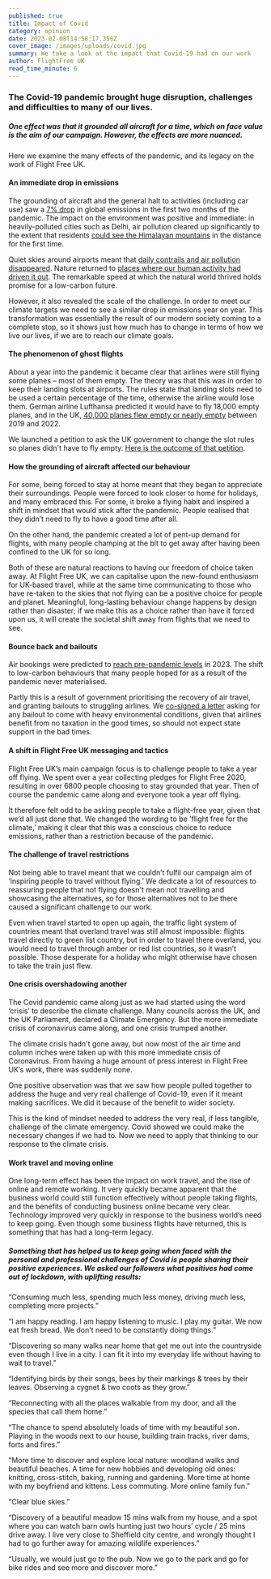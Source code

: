 ```yaml
---
published: true
title: Impact of Covid
category: opinion
date: 2023-02-08T14:58:17.356Z
cover_image: /images/uploads/covid.jpg
summary: We take a look at the impact that Covid-19 had on our work
author: FlightFree UK
read_time_minute: 6
---
```

### The Covid-19 pandemic brought huge disruption, challenges and difficulties to many of our lives.

##### One effect was that it grounded all aircraft for a time, which on face value is the aim of our campaign. However, the effects are more nuanced. 

Here we examine the many effects of the pandemic, and its legacy on the work of Flight Free UK.

#### An immediate drop in emissions

The grounding of aircraft and the general halt to activities (including car use) saw a [7% drop](https://sustainability.stanford.edu/news/covid-lockdown-causes-record-drop-carbon-emissions-2020) in global emissions in the first two months of the pandemic. The impact on the environment was positive and immediate: in heavily-polluted cities such as Delhi, air pollution cleared up significantly to the extent that residents [could see the Himalayan mountains](https://edition.cnn.com/travel/article/himalayas-visible-lockdown-india-scli-intl/index.html) in the distance for the first time.

Quiet skies around airports meant that [daily contrails and air pollution disappeared](/post/a-story-in-the-clouds). Nature returned to [places where our human activity had driven it out](https://www.businessinsider.com/photos-show-nature-is-reclaiming-urban-areas-amid-coronavirus-2020-4?r=US&IR=T). The remarkable speed at which the natural world thrived holds promise for a low-carbon future. 

However, it also revealed the scale of the challenge. In order to meet our climate targets we need to see a similar drop in emissions year on year. This transformation was essentially the result of our modern society coming to a complete stop, so it shows just how much has to change in terms of how we live our lives, if we are to reach our climate goals.

#### The phenomenon of ghost flights

About a year into the pandemic it became clear that airlines were s﻿till flying some planes – most of them empty. T﻿he theory was that this was in order to keep their landing slots at airports. The rules state that landing slots need to be used a certain percentage of the time, otherwise the airline would lose them. G﻿erman airline Lufthansa p﻿redicted it would have to fly 18,000 empty planes, and in the UK, [40,000 planes flew empty or nearly empty](https://www.theguardian.com/environment/2022/sep/28/revealed-5000-completely-empty-ghost-flights-in-uk-since-2019-data-shows) between 2019 and 2022. 

We launched a petition to ask the UK government to change the slot rules so planes didn't have to fly empty. [Here is the outcome of that petition](/post/ghost-flights-petition-response/).

#### How the grounding of aircraft affected our behaviour

For some, being forced to stay at home meant that they began to appreciate their surroundings. People were forced to look closer to home for holidays, and many embraced this. For some, it broke a flying habit and inspired a shift in mindset that would stick after the pandemic. People realised that they didn’t need to fly to have a good time after all.

On the other hand, the pandemic created a lot of pent-up demand for flights, with many people champing at the bit to get away after having been confined to the UK for so long. 

Both of these are natural reactions to having our freedom of choice taken away. At Flight Free UK, we can capitalise upon the new-found enthusiasm for UK-based travel, while at the same time communicating to those who have re-taken to the skies that not flying can be a positive choice for people and planet. Meaningful, long-lasting behaviour change happens by design rather than disaster; if w﻿e make this as a choice rather than have it forced upon us, it will create the societal shift away from flights that we need to see.

#### Bounce back and bailouts

Air bookings were predicted to [reach pre-pandemic levels](https://news.un.org/en/story/2023/02/1133347) in 2023. The shift to low-carbon behaviours that many people hoped for as a result of the pandemic never materialised.

Partly this is a result of government prioritising the recovery of air travel, and granting bailouts to struggling airlines. We [co-signed a letter](https://stay-grounded.org/lets-stay-grounded/savepeoplenotplanes/) asking for any bailout to come with heavy environmental conditions, given that airlines benefit from no taxation in the good times, so should not expect state support in the bad times. 

#### A shift in Flight Free UK messaging and tactics

Flight Free UK’s main campaign focus is to challenge people to take a year off flying. We spent over a year collecting pledges for Flight Free 2020, resulting in over 6800 people choosing to stay grounded that year. Then of course the pandemic came along and everyone took a year off flying. 

It therefore felt odd to be asking people to take a flight-free year, given that we’d all just done that. We changed the wording to be 'flight free for the climate,’ making it clear that this was a conscious choice to reduce emissions, rather than a restriction because of the pandemic. 

#### The challenge of travel restrictions 

Not being able to travel meant that we couldn’t fulfil our campaign aim of ‘inspiring people to travel without flying.’ We dedicate a lot of resources to reassuring people that not flying doesn't mean not travelling and showcasing the alternatives, so for those alternatives not to be there caused a significant challenge to our work.

Even when travel started to open up again, the traffic light system of countries meant that overland travel was still almost impossible: flights travel directly to green list country, but in order to travel there overland, you would need to travel through amber or red list countries, so it wasn’t possible. Those desperate for a holiday who might otherwise have chosen to take the train just flew.

#### One crisis overshadowing another

The Covid pandemic came along just as we had started using the word ‘crisis’ to describe the climate challenge. Many councils across the UK, and the UK Parliament, declared a Climate Emergency. But the more immediate crisis of coronavirus came along, and one crisis trumped another. 

The climate crisis hadn't gone away, but now most of the air time and column inches were taken up with this more immediate crisis of Coronavirus. From having a huge amount of press interest in Flight Free UK’s work, there was suddenly none.

One positive observation was that we saw how people pulled together to address the huge and very real challenge of Covid-19, even if it meant making sacrifices. We did it because of the benefit to wider society. 

This is the kind of mindset needed to address the very real, if less tangible, challenge of the climate emergency. Covid showed we could make the necessary changes if we had to. Now we need to apply that thinking to our response to the climate crisis.

#### Work travel and moving online

One long-term effect has been the impact on work travel, and the rise of online and remote working. It very quickly became apparent that the business world could still function effectively without people taking flights, and the benefits of conducting business online became very clear. Technology improved very quickly in response to the business world’s need to keep going. Even though some business flights have returned, this is something that has had a long-term legacy. 

##### Something that has helped us to keep going when faced with the personal and professional challenges of Covid is people sharing their positive experiences. We asked our followers what positives had come out of lockdown, with uplifting results:

“Consuming much less, spending much less money, driving much less, completing more projects.”

“I am happy reading. I am happy listening to music. I play my guitar. We now eat fresh bread. We don't need to be constantly doing things.”

“Discovering so many walks near home that get me out into the countryside even though I live in a city. I can fit it into my everyday life without having to wait to travel.”

“Identifying birds by their songs, bees by their markings & trees by their leaves. Observing a cygnet & two coots as they grow.”

“Reconnecting with all the places walkable from my door, and all the species that call them home.”

“The chance to spend absolutely loads of time with my beautiful son. Playing in the woods next to our house, building train tracks, river dams, forts and fires.”

“More time to discover and explore local nature: woodland walks and beautiful beaches. A time for new hobbies and developing old ones: knitting, cross-stitch, baking, running and gardening. More time at home with my boyfriend and kittens. Less commuting. More online family fun.”

“Clear blue skies.”

“Discovery of a beautiful meadow 15 mins walk from my house, and a spot where you can watch barn owls hunting just two hours’ cycle / 25 mins drive away. I live very close to Sheffield city centre, and wrongly thought I had to go further away for amazing wildlife experiences.”

“Usually, we would just go to the pub. Now we go to the park and go for bike rides and see more and discover more.”